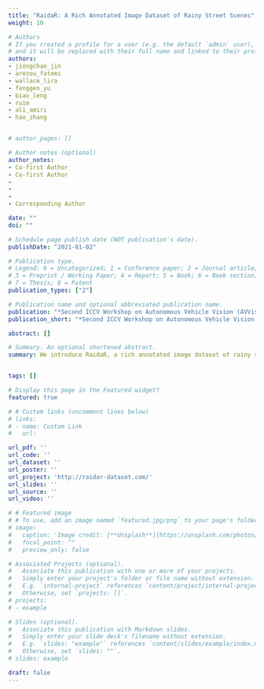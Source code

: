 ```yaml
---
title: "RaidaR: A Rich Annotated Image Dataset of Rainy Street Scenes"
weight: 10

# Authors
# If you created a profile for a user (e.g. the default `admin` user), write the username (folder name) here 
# and it will be replaced with their full name and linked to their profile.
authors:
- jiongchao_jin
- arezou_fatemi
- wallace_lira
- fenggen_yu
- biao_leng
- ruim
- ali_amiri
- hao_zhang


# author_pages: []

# Author notes (optional)
author_notes:
- Co-first Author
- Co-first Author
- 
- 
- 
- Corresponding Author

date: ""
doi: ""

# Schedule page publish date (NOT publication's date).
publishDate: "2021-01-02"

# Publication type.
# Legend: 0 = Uncategorized; 1 = Conference paper; 2 = Journal article;
# 3 = Preprint / Working Paper; 4 = Report; 5 = Book; 6 = Book section;
# 7 = Thesis; 8 = Patent
publication_types: ["2"]

# Publication name and optional abbreviated publication name.
publication: "*Second ICCV Workshop on Autonomous Vehicle Vision (AVVision), 2021*"
publication_short: "*Second ICCV Workshop on Autonomous Vehicle Vision (AVVision), 2021*"

abstract: []

# Summary. An optional shortened abstract.
summary: We introduce RaidaR, a rich annotated image dataset of rainy street scenes, to support autonomous driving research. The new dataset contains the largest number of rainy images (58,542) to date, 5,000 of which provide semantic segmentations and 3,658 provide object instance segmentations. 


tags: []

# Display this page in the Featured widget?
featured: true

# # Custom links (uncomment lines below)
# links:
# - name: Custom Link
#   url: 

url_pdf: ''
url_code: ''
url_dataset: ''
url_poster: ''
url_project: 'http://raidar-dataset.com/'
url_slides: ''
url_source: ''
url_video: ''

# # Featured image
# # To use, add an image named `featured.jpg/png` to your page's folder. 
# image:
#   caption: 'Image credit: [**Unsplash**](https://unsplash.com/photos/pLCdAaMFLTE)'
#   focal_point: ""
#   preview_only: false

# Associated Projects (optional).
#   Associate this publication with one or more of your projects.
#   Simply enter your project's folder or file name without extension.
#   E.g. `internal-project` references `content/project/internal-project/index.md`.
#   Otherwise, set `projects: []`.
# projects:
# - example

# Slides (optional).
#   Associate this publication with Markdown slides.
#   Simply enter your slide deck's filename without extension.
#   E.g. `slides: "example"` references `content/slides/example/index.md`.
#   Otherwise, set `slides: ""`.
# slides: example

draft: false
---
```


<!-- {{% callout note %}}
Click the *Cite* button above to demo the feature to enable visitors to import publication metadata into their reference management software.
{{% /callout %}}

{{% callout note %}}
Create your slides in Markdown - click the *Slides* button to check out the example.
{{% /callout %}}

Supplementary notes can be added here, including [code, math, and images](https://wowchemy.com/docs/writing-markdown-latex/). -->

